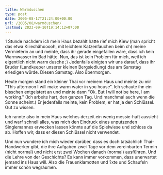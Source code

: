 ```yaml
---
title: Warmduschen
type: post
date: 2005-08-17T21:24:00+00:00
url: /2005/08/warmduschen/
lastmod: 2023-09-10T19:14:12+07:00
---
```

1 Stunde nachdem ich mein Haus bezahlt hatte rief mich Kiew (man spricht das etwa Kiiiechähooooh, mit leichtem Katzenfauchen beim ch) meine Vermieterin an und meinte, dass ihr gerade eingefallen wäre, dass ich kein Warmwasser im Bad hätte. Nun, das ist kein Problem für mich, weil ich eigentlich nicht warm dusche ;) Jedenfalls einigten wir uns darauf, dass ihr Bruder (Landkeeper unserer kleinen Bergsiedlung) das am Samstag erledigen würde. Diesen Samstag. Also übermorgen.

Heute morgen stand ein kleiner Thai vor meinem Haus und meinte zu mir "This afternoon I will make warm water in you house". Ich schaute ihn ein bisschen entgeistert an und meinte dann "Ok. But I will not be here, I am working." (Ich arbeite hart, den ganzen Tag. Und manchmal auch wenn die Sonne scheint.) Er jedenfalls meinte, kein Problem, er hat ja den Schlüssel. Gut zu wissen.

Ich rannte also in mein Haus welches derzeit ein wenig messie-haft aussieht und warf schnell alles, was mich den Eindruck eines unputzenden Singlemannes erwecken lassen könnte auf die Spielwiese und schloss da ab. Hoffen wir, dass er diesen Schlüssel nicht verwendet.

Und nun wundere ich mich wieder darüber, dass es doch tatsächlich Thai-Handwerker gibt, die ihre Aufgaben zwei Tage vor dem vereinbarten Termin (nicht normal) und nicht erst zwei Wochen danach (normal) ausführen. Und die Lehre von der Geschichte? Es kann immer vorkommen, dass unerwartet jemand ins Haus will. Also die Frauenklamotten und ?xte und Schaufeln immer schön wegräumen.
